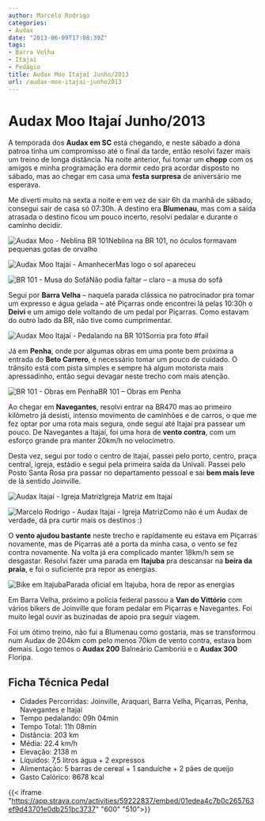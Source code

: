 ```yaml
---
author: Marcelo Rodrigo
categories:
- Audax
date: "2013-06-09T17:08:39Z"
tags:
- Barra Velha
- Itajaí
- Pedágio
title: Audax Moo Itajaí Junho/2013
url: /audax-moo-itajai-junho2013
---
```

# Audax Moo Itajaí Junho/2013

A temporada dos **Audax em SC** está chegando, e neste sábado a dona patroa tinha um compromisso até o final da tarde, então resolvi fazer mais um treino de longa distância. Na noite anterior, fui tomar um **chopp** com os amigos e minha programação era dormir cedo pra acordar disposto no sábado, mas ao chegar em casa uma **festa surpresa** de aniversário me esperava.

Me diverti muito na sexta a noite e em vez de sair 6h da manhã de sábado, consegui sair de casa só 07:30h. A destino era **Blumenau**, mas com a saída atrasada o destino ficou um pouco incerto, resolvi pedalar e durante o caminho decidir.

![Audax Moo - Neblina BR 101](/images/2013/06/audax-moo-neblina-br101.webp)Neblina na BR 101, no óculos formavam pequenas gotas de orvalho

![Audax Moo Itajaí - Amanhecer](/images/2013/06/audax-moo-itajai-amanhecer.webp)Mas logo o sol apareceu

![BR 101 - Musa do Sofá](/images/2013/06/br101-musa-do-sofa.webp)Não podia faltar – claro – a musa do sofá

Segui por **Barra Velha** – naquela parada clássica no patrocinador pra tomar um expresso e água gelada – até Piçarras onde encontrei lá pelas 10:30h o **Deivi** e um amigo dele voltando de um pedal por Piçarras. Como estavam do outro lado da BR, não tive como cumprimentar.

![Audax Moo Itajaí - Pedalando na BR 101](/images/2013/06/marcelo-rodrigo-pedal-br101.webp)Sorria pra foto #fail

Já em **Penha**, onde por algumas obras em uma ponte bem próxima a entrada do **Beto Carrero**, é necessário tomar um pouco de cuidado. O trânsito está com pista simples e sempre há algum motorista mais apressadinho, então segui devagar neste trecho com mais atenção.

![BR 101 - Obras em Penha](/images/2013/06/br101-obras-penha.webp)BR 101 – Obras em Penha

Ao chegar em **Navegantes**, resolvi entrar na BR470 mas ao primeiro kilômetro já desisti, intenso movimento de caminhões e de carros, o que me fez optar por uma rota mais segura, onde segui até Itajaí pra passear um pouco. De Navegantes a Itajaí, foi uma hora de **vento contra**, com um esforço grande pra manter 20km/h no velocímetro.

Desta vez, segui por todo o centro de Itajaí, passei pelo porto, centro, praça central, igreja, estádio e segui pela primeira saída da Univali. Passei pelo Posto Santa Rosa pra passar no departamento pessoal e sai **bem mais leve** de lá sentido Joinville.

![Audax Itajaí - Igreja Matriz](/images/2013/06/audax-itajai-igreja-matriz.webp)Igreja Matriz em Itajaí

![Marcelo Rodrigo - Audax Itajai - Igreja Matriz](/images/2013/06/marcelo-rodrigo-audax-itajai-igreja.webp)Como não é um Audax de verdade, dá pra curtir mais os destinos :)

O **vento ajudou bastante** neste trecho e rapidamente eu estava em Piçarras novamente, mas de Piçarras até a porta da minha casa, o vento se fez contra novamente. Na volta já era complicado manter 18km/h sem se desgastar. Resolvi fazer uma parada em **Itajuba** pra descansar na **beira da praia**, e foi o suficiente pra repor as energias.

![Bike em Itajuba](/images/2013/06/pedal-itajuba-bike-marcelo-rodrigo.webp)Parada oficial em Itajuba, hora de repor as energias

Em Barra Velha, próximo a polícia federal passou a **Van do Vittório** com vários bikers de Joinville que foram pedalar em Piçarras e Navegantes. Foi muito legal ouvir as buzinadas de apoio pra seguir viagem.

Foi um ótimo treino, não fui a Blumenau como gostaria, mas se transformou num Audax de 204km com pelo menos 70km de vento contra, estava bom demais. Logo temos o **Audax 200** Balneário Camboriú e o **Audax 300** Floripa.

## Ficha Técnica Pedal

- Cidades Percorridas: Joinville, Araquari, Barra Velha, Piçarras, Penha, Navegantes e Itajaí
- Tempo pedalando: 09h 04min
- Tempo Total: 11h 08min
- Distância: 203 km
- Média: 22.4 km/h
- Elevação: 2138 m
- Líquidos: 7,5 litros água + 2 expressos
- Alimentação: 5 barras de cereal + 1 sanduíche + 2 pães de queijo
- Gasto Calórico: 8678 kcal

{{< iframe "https://app.strava.com/activities/59222837/embed/01edea4c7b0c265763ef9d43701e0db251bc3737" "600" "510">}}